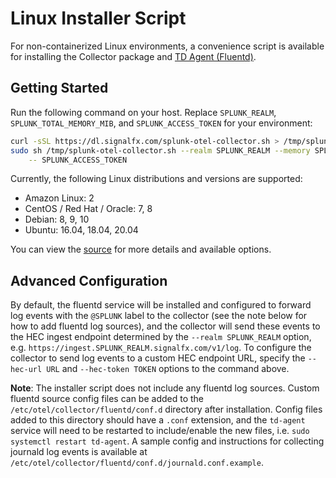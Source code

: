 # Linux Installer Script

For non-containerized Linux environments, a convenience script is available for
installing the Collector package and [TD Agent
(Fluentd)](https://www.fluentd.org/).

## Getting Started

Run the following command on your host. Replace `SPLUNK_REALM`,
`SPLUNK_TOTAL_MEMORY_MIB`, and `SPLUNK_ACCESS_TOKEN` for your
environment:

```sh
curl -sSL https://dl.signalfx.com/splunk-otel-collector.sh > /tmp/splunk-otel-collector.sh;
sudo sh /tmp/splunk-otel-collector.sh --realm SPLUNK_REALM --memory SPLUNK_TOTAL_MEMORY_MIB \
    -- SPLUNK_ACCESS_TOKEN
```

Currently, the following Linux distributions and versions are supported:

- Amazon Linux: 2
- CentOS / Red Hat / Oracle: 7, 8
- Debian: 8, 9, 10
- Ubuntu: 16.04, 18.04, 20.04

You can view the [source](../../internal/buildscripts/packaging/installer/install.sh)
for more details and available options.

## Advanced Configuration

By default, the fluentd service will be installed and configured to forward
log events with the `@SPLUNK` label to the collector (see the note below for
how to add fluentd log sources), and the collector will send these events to
the HEC ingest endpoint determined by the `--realm SPLUNK_REALM` option, e.g.
`https://ingest.SPLUNK_REALM.signalfx.com/v1/log`.  To configure the collector
to send log events to a custom HEC endpoint URL, specify the `--hec-url URL`
and `--hec-token TOKEN` options to the command above.

**Note**: The installer script does not include any fluentd log sources. Custom
fluentd source config files can be added to the
`/etc/otel/collector/fluentd/conf.d` directory after installation. Config files
added to this directory should have a `.conf` extension, and the `td-agent`
service will need to be restarted to include/enable the new files, i.e.
`sudo systemctl restart td-agent`.  A sample config and instructions for
collecting journald log events is available at
`/etc/otel/collector/fluentd/conf.d/journald.conf.example`.
